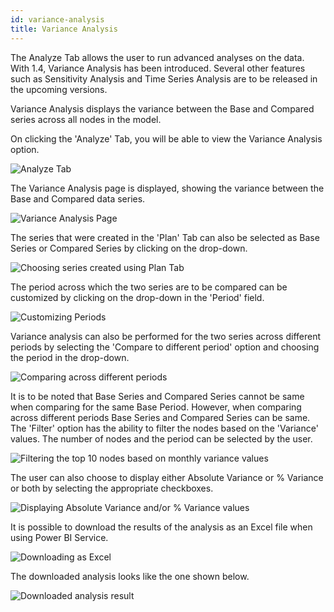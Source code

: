 ```yaml
---
id: variance-analysis
title: Variance Analysis
---
```

The Analyze Tab allows the user to run advanced analyses on the data.
With 1.4, Variance Analysis has been introduced. Several other features
such as Sensitivity Analysis and Time Series Analysis are to be released
in the upcoming versions.

Variance Analysis displays the variance between the Base and Compared
series across all nodes in the model.

On clicking the 'Analyze' Tab, you will be able to view the Variance
Analysis option.

![Analyze Tab](assets/VA_1.png)

The Variance Analysis page is displayed, showing the variance between
the Base and Compared data series.

![Variance Analysis Page](assets/VA_2.png)

The series that were created in the 'Plan' Tab can also be selected as
Base Series or Compared Series by clicking on the drop-down.

![Choosing series created using Plan Tab](assets/VA_3.png)

The period across which the two series are to be compared can be
customized by clicking on the drop-down in the 'Period' field.

![Customizing Periods](assets/VA_4.png)

Variance analysis can also be performed for the two series across
different periods by selecting the 'Compare to different period' option
and choosing the period in the drop-down.

![Comparing across different periods](assets/VA_5.png)

It is to be noted that Base Series and Compared Series cannot be same
when comparing for the same Base Period. However, when comparing across
different periods Base Series and Compared Series can be same.   The
'Filter' option has the ability to filter the nodes based on the
'Variance' values. The number of nodes and the period can be selected by
the user.

![Filtering the top 10 nodes based on monthly variance
values](assets/VA_6.png)

The user can also choose to display either Absolute Variance or %
Variance or both by selecting the appropriate checkboxes.

![Displaying Absolute Variance and/or % Variance
values](assets/VA_7.png)

It is possible to download the results of the analysis as an Excel file
when using Power BI Service.

![Downloading as Excel](assets/VA_8.png)

The downloaded analysis looks like the one shown below.

![Downloaded analysis result](assets/VA_9.png)